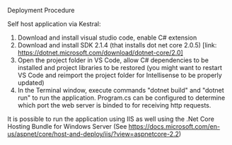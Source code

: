 Deployment Procedure

Self host application via Kestral:
1. Download and install visual studio code, enable C# extension
2. Download and install SDK 2.1.4 (that installs dot net core 2.0.5) [link: https://dotnet.microsoft.com/download/dotnet-core/2.0]
3. Open the project folder in VS Code, allow C# dependencies to be installed and project libraries to be restored (you might want to restart VS Code and reimport the project folder for Intellisense to be properly updated)
4. In the Terminal window, execute commands "dotnet build" and "dotnet run" to run the application. Program.cs can be configured to determine which port the web server is binded to for receiving http requests.


It is possible to run the application using IIS as well using the .Net Core Hosting Bundle for Windows Server (See https://docs.microsoft.com/en-us/aspnet/core/host-and-deploy/iis/?view=aspnetcore-2.2)
